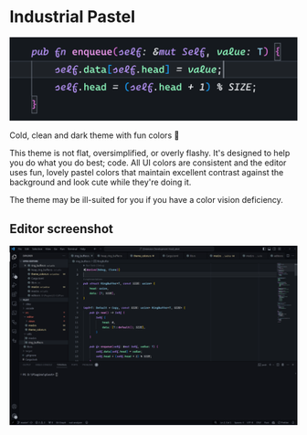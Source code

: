 # Industrial Pastel

![](https://raw.githubusercontent.com/223230/industrial-pastel/main/screenshots/header.png)

Cold, clean and dark theme with fun colors 🥰

This theme is not flat, oversimplified, or overly flashy. It's designed to help
you do what you do best; code. All UI colors are consistent and the editor uses
fun, lovely pastel colors that maintain excellent contrast against the
background and look cute while they're doing it.

The theme may be ill-suited for you if you have a color vision deficiency.

## Editor screenshot

![](https://raw.githubusercontent.com/223230/industrial-pastel/main/screenshots/editor.png)